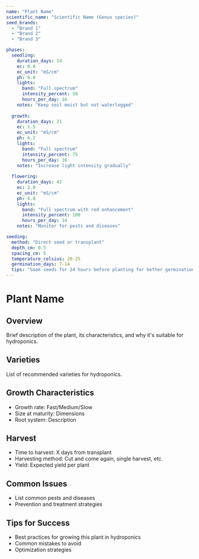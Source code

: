 ```yaml
---
name: "Plant Name"
scientific_name: "Scientific Name (Genus species)"
seed_brands:
  - "Brand 1"
  - "Brand 2"
  - "Brand 3"

phases:
  seedling:
    duration_days: 14
    ec: 0.8
    ec_unit: "mS/cm"
    ph: 6.0
    lights:
      band: "Full spectrum"
      intensity_percent: 50
      hours_per_day: 16
    notes: "Keep soil moist but not waterlogged"
    
  growth:
    duration_days: 21
    ec: 1.5
    ec_unit: "mS/cm"
    ph: 6.2
    lights:
      band: "Full spectrum"
      intensity_percent: 75
      hours_per_day: 16
    notes: "Increase light intensity gradually"
    
  flowering:
    duration_days: 42
    ec: 2.0
    ec_unit: "mS/cm"
    ph: 6.0
    lights:
      band: "Full spectrum with red enhancement"
      intensity_percent: 100
      hours_per_day: 14
    notes: "Monitor for pests and diseases"

seeding:
  method: "Direct seed or transplant"
  depth_cm: 0.5
  spacing_cm: 5
  temperature_celsius: 20-25
  germination_days: 7-14
  tips: "Soak seeds for 24 hours before planting for better germination"
---
```


# Plant Name

## Overview
Brief description of the plant, its characteristics, and why it's suitable for hydroponics.

## Varieties
List of recommended varieties for hydroponics.

## Growth Characteristics
- Growth rate: Fast/Medium/Slow
- Size at maturity: Dimensions
- Root system: Description

## Harvest
- Time to harvest: X days from transplant
- Harvesting method: Cut and come again, single harvest, etc.
- Yield: Expected yield per plant

## Common Issues
- List common pests and diseases
- Prevention and treatment strategies

## Tips for Success
- Best practices for growing this plant in hydroponics
- Common mistakes to avoid
- Optimization strategies
